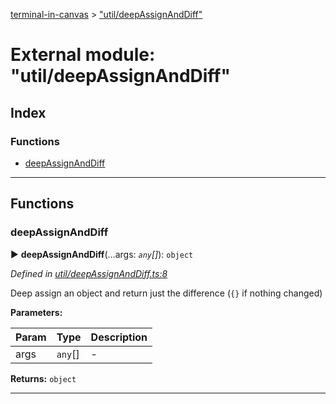 [terminal-in-canvas](../README.md) > ["util/deepAssignAndDiff"](../modules/_util_deepassignanddiff_.md)



# External module: "util/deepAssignAndDiff"

## Index

### Functions

* [deepAssignAndDiff](_util_deepassignanddiff_.md#deepassignanddiff)



---
## Functions
<a id="deepassignanddiff"></a>

###  deepAssignAndDiff

► **deepAssignAndDiff**(...args: *`any`[]*): `object`



*Defined in [util/deepAssignAndDiff.ts:8](https://github.com/danikaze/terminal-in-canvas/blob/6c46a1f/src/util/deepAssignAndDiff.ts#L8)*



Deep assign an object and return just the difference (`{}` if nothing changed)


**Parameters:**

| Param | Type | Description |
| ------ | ------ | ------ |
| args | `any`[]   |  - |





**Returns:** `object`





___


